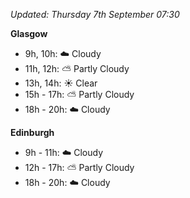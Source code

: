 *Updated: Thursday 7th September 07:30*

**Glasgow**

* 9h, 10h: :cloud: Cloudy
* 11h, 12h: :partly_sunny: Partly Cloudy
* 13h, 14h: :sunny: Clear
* 15h - 17h: :partly_sunny: Partly Cloudy
* 18h - 20h: :cloud: Cloudy

**Edinburgh**

* 9h - 11h: :cloud: Cloudy
* 12h - 17h: :partly_sunny: Partly Cloudy
* 18h - 20h: :cloud: Cloudy
